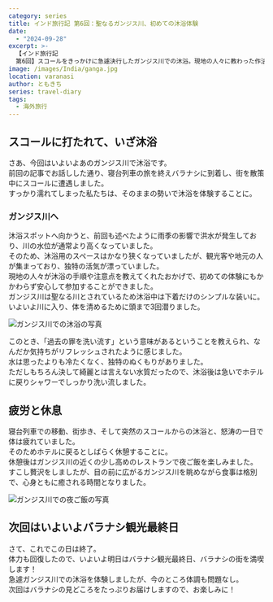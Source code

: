 ```yaml
---
category: series
title: インド旅行記 第6回：聖なるガンジス川、初めての沐浴体験
date:
  - "2024-09-28"
excerpt: >-
  【インド旅行記
  第6回】スコールをきっかけに急遽決行したガンジス川での沐浴。現地の人々に教わった作法、聖なる水に身を委ねる神秘的な体験、そして川を眺めながらの夜景ディナーまで。バラナシでしか味わえない特別な1日。
image: /images/India/ganga.jpg
location: varanasi
author: ともきち
series: travel-diary
tags:
  - 海外旅行
---
```


## スコールに打たれて、いざ沐浴

さあ、今回はいよいよあのガンジス川で沐浴です。  
前回の記事でお話しした通り、寝台列車の旅を終えバラナシに到着し、街を散策中にスコールに遭遇しました。  
すっかり濡れてしまった私たちは、そのままの勢いで沐浴を体験することに。

### ガンジス川へ

沐浴スポットへ向かうと、前回も述べたように雨季の影響で洪水が発生しており、川の水位が通常より高くなっていました。  
そのため、沐浴用のスペースはかなり狭くなっていましたが、観光客や地元の人が集まっており、独特の活気が漂っていました。  
現地の人々が沐浴の手順や注意点を教えてくれたおかげで、初めての体験にもかかわらず安心して参加することができました。  
ガンジス川は聖なる川とされているため沐浴中は下着だけのシンプルな装いに。  
いよいよ川に入り、体を清めるために頭まで3回潜りました。

![ガンジス川での沐浴の写真](/images/India/bathing.jpg)

このとき、「過去の罪を洗い流す」という意味があるということを教えられ、なんだか気持ちがリフレッシュされたように感じました。  
水は思ったよりも冷たくなく、独特のぬくもりがありました。  
ただしもちろん決して綺麗とは言えない水質だったので、沐浴後は急いでホテルに戻りシャワーでしっかり洗い流しました。

## 疲労と休息

寝台列車での移動、街歩き、そして突然のスコールからの沐浴と、怒涛の一日で体は疲れていました。  
そのためホテルに戻るとしばらく休憩することに。  
休憩後はガンジス川の近くの少し高めのレストランで夜ご飯を楽しみました。  
すこし贅沢をしましたが、目の前に広がるガンジス川を眺めながら食事は格別で、心身ともに癒される時間となりました。

![ガンジス川での夜ご飯の写真](/images/India/river-side-restaurant.jpg)

## 次回はいよいよバラナシ観光最終日

さて、これでこの日は終了。  
体力も回復したので、いよいよ明日はバラナシ観光最終日、バラナシの街を満喫します！  
急遽ガンジス川での沐浴を体験しましたが、今のところ体調も問題なし。  
次回はバラナシの見どころをたっぷりお届けしますので、お楽しみに！
